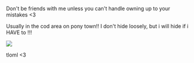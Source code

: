 Don't be friends with me unless you can't handle owning up to your mistakes <3

Usually in the cod area on pony town!!
I don't hide loosely, but i will hide if i HAVE to !!!

![](https://files.catbox.moe/x9okzg.png)

tloml <3
